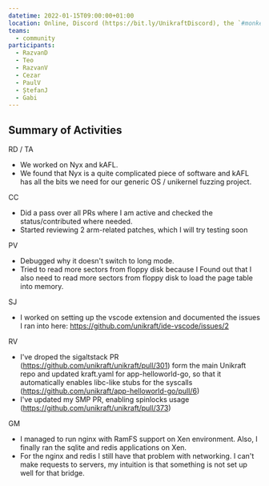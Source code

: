 ```yaml
---
datetime: 2022-01-15T09:00:00+01:00
location: Online, Discord (https://bit.ly/UnikraftDiscord), the `#monkey-business` voice channel
teams:
  - community
participants:
  - RazvanD
  - Teo
  - RazvanV
  - Cezar
  - PaulV
  - ȘtefanJ
  - Gabi
---
```


## Summary of Activities

RD / TA
* We worked on Nyx and kAFL.
* We found that Nyx is a quite complicated piece of software and kAFL has all the bits we need for our generic OS / unikernel fuzzing project.

CC
* Did a pass over all PRs where I am active and checked the status/contributed where needed.
* Started reviewing 2 arm-related patches, which I will try testing soon

PV
* Debugged why it doesn't switch to long mode.
* Tried to read more sectors from floppy disk because I Found out that I also need to read more sectors from floppy disk to load the page table into memory.

SJ
* I worked on setting up the vscode extension and documented the issues I ran into here: https://github.com/unikraft/ide-vscode/issues/2

RV
* I've droped the sigaltstack PR (https://github.com/unikraft/unikraft/pull/301) form the main Unikraft repo and updated kraft.yaml for app-helloworld-go, so that it automatically enables libc-like stubs for the syscalls (https://github.com/unikraft/app-helloworld-go/pull/6)
* I've updated my SMP PR, enabling spinlocks usage (https://github.com/unikraft/unikraft/pull/373)

GM
* I managed to run nginx with RamFS support on Xen environment.
  Also, I finally ran the sqlite and redis applications on Xen.
* For the nginx and redis I still have that problem with networking.
  I can't make requests to servers, my intuition is that something is not set up well for that bridge.

